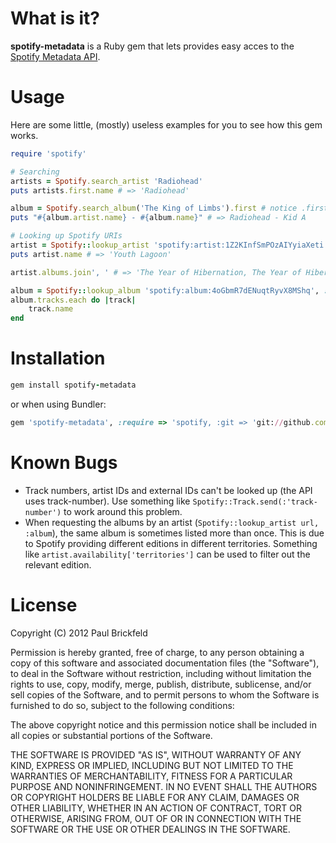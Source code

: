 # What is it?

**spotify-metadata** is a Ruby gem that lets provides easy acces to the [Spotify Metadata API](http://developer.spotify.com/en/metadata-api/overview/).

# Usage

Here are some little, (mostly) useless examples for you to see how this gem works.

```ruby
require 'spotify'

# Searching
artists = Spotify.search_artist 'Radiohead'
puts artists.first.name # => 'Radiohead'

album = Spotify.search_album('The King of Limbs').first # notice .first.
puts "#{album.artist.name} - #{album.name}" # => Radiohead - Kid A

# Looking up Spotify URIs
artist = Spotify::lookup_artist 'spotify:artist:1Z2KInfSmPOzAIYyiaXeti', :album
puts artist.name # => 'Youth Lagoon'

artist.albums.join', ' # => 'The Year of Hibernation, The Year of Hibernation' (See the 'Known Bugs' version)

album = Spotify::lookup_album 'spotify:album:4oGbmR7dENuqtRyvX8MShq', :track
album.tracks.each do |track|
	track.name
end
```

# Installation

```ruby
gem install spotify-metadata
```

or when using Bundler:

```ruby
gem 'spotify-metadata', :require => 'spotify, :git => 'git://github.com/britishtea/spotify.git'
```

# Known Bugs

- Track numbers, artist IDs and external IDs can't be looked up (the API uses track-number). Use something like `Spotify::Track.send(:'track-number')` to work around this problem.
- When requesting the albums by an artist (`Spotify::lookup_artist url, :album`), the same album is sometimes listed more than once. This is due to Spotify providing different editions in different territories. Something like `artist.availability['territories']` can be used to filter out the relevant edition.

# License

Copyright (C) 2012 Paul Brickfeld

Permission is hereby granted, free of charge, to any person obtaining a copy of
this software and associated documentation files (the "Software"), to deal in
the Software without restriction, including without limitation the rights to
use, copy, modify, merge, publish, distribute, sublicense, and/or sell copies
of the Software, and to permit persons to whom the Software is furnished to do
so, subject to the following conditions:

The above copyright notice and this permission notice shall be included in all
copies or substantial portions of the Software.

THE SOFTWARE IS PROVIDED "AS IS", WITHOUT WARRANTY OF ANY KIND, EXPRESS OR
IMPLIED, INCLUDING BUT NOT LIMITED TO THE WARRANTIES OF MERCHANTABILITY,
FITNESS FOR A PARTICULAR PURPOSE AND NONINFRINGEMENT. IN NO EVENT SHALL THE
AUTHORS OR COPYRIGHT HOLDERS BE LIABLE FOR ANY CLAIM, DAMAGES OR OTHER
LIABILITY, WHETHER IN AN ACTION OF CONTRACT, TORT OR OTHERWISE, ARISING FROM,
OUT OF OR IN CONNECTION WITH THE SOFTWARE OR THE USE OR OTHER DEALINGS IN THE
SOFTWARE.